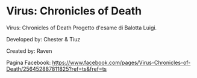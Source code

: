 # Virus: Chronicles of Death
Virus: Chronicles of Death
Progetto d'esame di Balotta Luigi.

Developed by: Chester & Tiuz

Created by: Raven

Pagina Facebook: https://www.facebook.com/pages/Virus-Chronicles-of-Death/256452887811825?ref=ts&fref=ts

